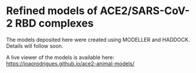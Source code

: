# Refined models of ACE2/SARS-CoV-2 RBD complexes
The models deposited here were created using MODELLER and HADDOCK. Details will follow soon.

A live viewer of the models is available here: https://joaorodrigues.github.io/ace2-animal-models/
